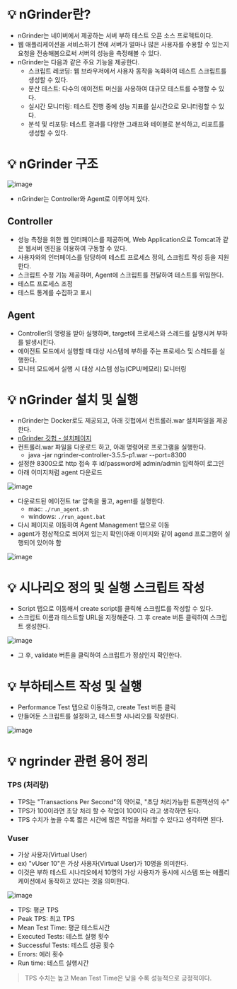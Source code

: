 # 💡 nGrinder란?
- nGrinder는 네이버에서 제공하는 서버 부하 테스트 오픈 소스 프로젝트이다.
- 웹 애플리케이션을 서비스하기 전에 서버가 얼마나 많은 사용자를 수용할 수 있는지 요청을 전송해봄으로써 서버의 성능을 측정해볼 수 있다.
- nGrinder는 다음과 같은 주요 기능을 제공한다.
  - 스크립트 레코딩: 웹 브라우저에서 사용자 동작을 녹화하여 테스트 스크립트를 생성할 수 있다.
  - 분산 테스트: 다수의 에이전트 머신을 사용하여 대규모 테스트를 수행할 수 있다.
  - 실시간 모니터링: 테스트 진행 중에 성능 지표를 실시간으로 모니터링할 수 있다.
  - 분석 및 리포팅: 테스트 결과를 다양한 그래프와 테이블로 분석하고, 리포트를 생성할 수 있다.
 
 # 💡 nGrinder 구조
 ![image](https://github.com/shin-je-woo/TIL/assets/39439576/87cf8754-500f-4576-86c4-fb134f3eae6c)

- nGrinder는 Controller와 Agent로 이루어져 있다.

## Controller
- 성능 측정을 위한 웹 인터페이스를 제공하며, Web Application으로 Tomcat과 같은 웹서버 엔진을 이용하여 구동할 수 있다.
- 사용자와의 인터페이스를 담당하여 테스트 프로세스 정의, 스크립트 작성 등을 지원한다.
- 스크립트 수정 기능 제공하며, Agent에 스크립트를 전달하여 테스트를 위임한다.
- 테스트 프로세스 조정
- 테스트 통계를 수집하고 표시

## Agent
- Controller의 명령을 받아 실행하며, target에 프로세스와 스레드를 실행시켜 부하를 발생시킨다.
- 에이전트 모드에서 실행할 때 대상 시스템에 부하를 주는 프로세스 및 스레드를 실행한다.
- 모니터 모드에서 실행 시 대상 시스템 성능(CPU/메모리) 모니터링

# 💡 nGrinder 설치 및 실행
- nGrinder는 Docker로도 제공되고, 아래 깃헙에서 컨트롤러.war 설치파일을 제공한다.
- [nGrinder 깃헙 - 설치페이지](https://github.com/naver/ngrinder/releases)
- 컨트롤러.war 파일을 다운로드 하고, 아래 명령어로 프로그램을 실행한다.
  - java -jar ngrinder-controller-3.5.5-p1.war --port=8300
- 설정한 8300으로 http 접속 후 id/password에 admin/admin 입력하여 로그인
- 아래 이미지처럼 agent 다운로드

![image](https://github.com/shin-je-woo/TIL/assets/39439576/12601b1b-9e6a-4a81-a492-7d0eeb1cf9ba)

- 다운로드된 에이전트 tar 압축을 풀고, agent를 실행한다.
  - mac: `./run_agent.sh`
  - windows: `./run_agent.bat`
- 다시 페이지로 이동하여 Agent Management 탭으로 이동
- agent가 정상적으로 띄어져 있는지 확인(아래 이미지와 같이 agend 프로그램이 실행되어 있어야 함

![image](https://github.com/shin-je-woo/TIL/assets/39439576/475d7990-91d2-4c35-93a1-f213aba3cf4a)

# 💡 시나리오 정의 및 실행 스크립트 작성
- Script 탭으로 이동해서 create script를 클릭해 스크립트를 작성할 수 있다.
- 스크립트 이름과 테스트할 URL을 지정해준다. 그 후 create 버튼 클릭하여 스크립트 생성한다.

![image](https://github.com/shin-je-woo/TIL/assets/39439576/d91cdf58-909b-4893-a723-e4649a5fd242)

- 그 후, validate 버튼을 클릭하여 스크립트가 정상인지 확인한다.

# 💡 부하테스트 작성 및 실행
- Performance Test 탭으로 이동하고, create Test 버튼 클릭
- 만들어둔 스크립트를 설정하고, 테스트할 시나리오를 작성한다.

![image](https://github.com/shin-je-woo/TIL/assets/39439576/a8de3e36-f851-4c47-9c3d-6becac24f3c2)

# 💡 ngrinder 관련 용어 정리
### TPS (처리량)
- TPS는 "Transactions Per Second"의 약어로, "초당 처리가능한 트랜잭션의 수"
- TPS가 100이라면 초당 처리 할 수 작업이 100이다 라고 생각하면 된다.
- TPS 수치가 높을 수록 짧은 시간에 많은 작업을 처리할 수 있다고 생각하면 된다.

 ### Vuser
- 가상 사용자(Virtual User)
- ex) "vUser 10"은 가상 사용자(Virtual User)가 10명을 의미한다.
- 이것은 부하 테스트 시나리오에서 10명의 가상 사용자가 동시에 시스템 또는 애플리케이션에서 동작하고 있다는 것을 의미한다.

![image](https://github.com/shin-je-woo/TIL/assets/39439576/62517a94-d87d-4e26-981f-e0d05da3b0cb)

- TPS: 평균 TPS
- Peak TPS: 최고 TPS
- Mean Test Time: 평균 테스트시간
- Executed Tests: 테스트 실행 횟수
- Successful Tests: 테스트 성공 횟수
- Errors: 에러 횟수
- Run time: 테스트 실행시간

> TPS 수치는 높고 Mean Test Time은 낮을 수록 성능적으로 긍정적이다.
